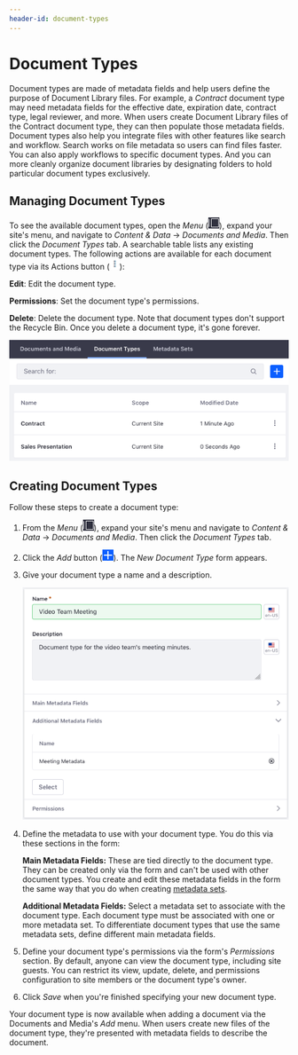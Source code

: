 ```yaml
---
header-id: document-types
---
```


# Document Types

Document types are made of metadata fields and help users define the purpose of
Document Library files. For example, a *Contract* document type may need 
metadata fields for the effective date, expiration date, contract type, legal 
reviewer, and more. When users create Document Library files of the Contract 
document type, they can then populate those metadata fields. Document types also 
help you integrate files with other features like search and workflow. Search 
works on file metadata so users can find files faster. You can also apply 
workflows to specific document types. And you can more cleanly organize document 
libraries by designating folders to hold particular document types exclusively. 

## Managing Document Types

To see the available document types, open the *Menu* 
(![Product Menu](../../../images/icon-menu.png)), 
expand your site's menu, and navigate to *Content & Data* &rarr; 
*Documents and Media*. Then click the *Document Types* tab. A searchable table 
lists any existing document types. The following actions are available for each 
document type via its Actions button 
(![Actions](../../../images/icon-actions.png)): 

**Edit**: Edit the document type. 

**Permissions**: Set the document type's permissions. 

**Delete**: Delete the document type. Note that document types don't support the 
Recycle Bin. Once you delete a document type, it's gone forever. 

![Figure 1: The Document Types management window lets you view existing document types and create new ones.](../../../images/dm-doc-types-list.png)

## Creating Document Types

Follow these steps to create a document type: 

1.  From the *Menu* (![Product Menu](../../../images/icon-menu.png)), expand 
    your site's menu and navigate to *Content & Data* &rarr; 
    *Documents and Media*. Then click the *Document Types* tab. 

2.  Click the *Add* button 
    (![Add](../../../images/icon-add.png)). The *New Document Type* form 
    appears. 

3.  Give your document type a name and a description. 

    ![Figure 2: Create your new document type.](../../../images/dm-doc-types-new.png)

4.  Define the metadata to use with your document type. You do this via these 
    sections in the form: 

    **Main Metadata Fields:** These are tied directly to the document type. They 
    can be created only via the form and can't be used with other document 
    types. You create and edit these metadata fields in the form the same way 
    that you do when creating 
    [metadata sets](/discover/portal/-/knowledge_base/7-2/metadata-sets). 

    **Additional Metadata Fields:** Select a metadata set to associate with the 
    document type. Each document type must be associated with one or more 
    metadata set. To differentiate document types that use the same metadata 
    sets, define different main metadata fields. 

5.  Define your document type's permissions via the form's *Permissions*
    section. By default, anyone can view the document type, including site
    guests. You can restrict its view, update, delete, and permissions
    configuration to site members or the document type's owner. 

6.  Click *Save* when you're finished specifying your new document type. 

Your document type is now available when adding a document via the Documents and 
Media's *Add* menu. When users create new files of the document type, they're 
presented with metadata fields to describe the document. 
